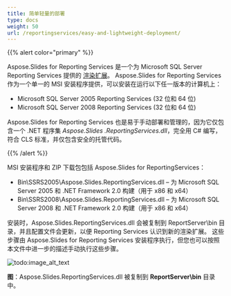 ```yaml
---
title: 简单轻量的部署
type: docs
weight: 50
url: /reportingservices/easy-and-lightweight-deployment/
---
```


{{% alert color="primary" %}} 

Aspose.Slides for Reporting Services 是一个为 Microsoft SQL Server Reporting Services 提供的 [渲染扩展](http://msdn2.microsoft.com/en-us/library/ms154606.aspx)。 
Aspose.Slides for Reporting Services 作为一个单一的 MSI 安装程序提供，可以安装在运行以下任一版本的计算机上：

- Microsoft SQL Server 2005 Reporting Services (32 位和 64 位)
- Microsoft SQL Server 2008 Reporting Services (32 位和 64 位)

Aspose.Slides for Reporting Services 也是易于手动部署和管理的，因为它仅包含一个 .NET 程序集 *Aspose.Slides* *.ReportingServices.dll*，完全用 C# 编写，符合 CLS 标准，并仅包含安全的托管代码。

{{% /alert %}} 

MSI 安装程序和 ZIP 下载包包括 Aspose.Slides for ReportingServices：

- Bin\SSRS2005\Aspose.Slides.ReportingServices.dll – 为 Microsoft SQL Server 2005 和 .NET Framework 2.0 构建（用于 x86 和 x64）
- Bin\SSRS2008\Aspose.Slides.ReportingServices.dll – 为 Microsoft SQL Server 2008 和 .NET Framework 2.0 构建（用于 x86 和 x64）

安装时，Aspose.Slides.ReportingServices.dll 会被复制到 ReportServer\bin 目录，并且配置文件会更新，以便 Reporting Services 认识到新的渲染扩展。 这些步骤由 Aspose.Slides for Reporting Services 安装程序执行，但您也可以按照本文件中进一步的描述手动执行这些步骤。

![todo:image_alt_text](easy-and-lightweight-deployment_1.png)

**图**：Aspose.Slides.ReportingServices.dll 被复制到 **ReportServer\bin** 目录中。
